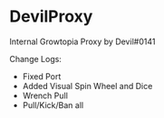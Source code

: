 # DevilProxy
Internal Growtopia Proxy by Devil#0141

Change Logs:
- Fixed Port
- Added Visual Spin Wheel and Dice
- Wrench Pull
- Pull/Kick/Ban all
